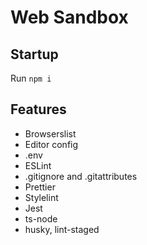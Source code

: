 # Web Sandbox

## Startup

Run `npm i`

## Features

-   Browserslist
-   Editor config
-   .env
-   ESLint
-   .gitignore and .gitattributes
-   Prettier
-   Stylelint
-   Jest
-   ts-node
-   husky, lint-staged
